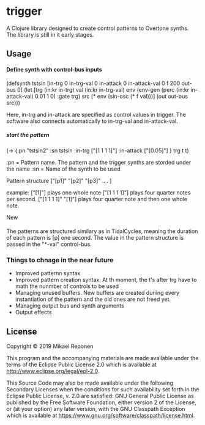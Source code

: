 # trigger

A Clojure library designed to create control patterns to Overtone synths. The library is still in it early stages.

## Usage

#### Define synth with control-bus inputs
(defsynth tstsin [in-trg 0 in-trg-val 0 in-attack 0 in-attack-val 0 f 200 out-bus 0] (let [trg (in:kr in-trg)
                                                                                           val (in:kr in-trg-val)
                                                                                           env (env-gen (perc (in:kr in-attack-val) 0.01 1 0) :gate trg)
                                                                                           src (* env (sin-osc (* f val)))]
                                                                                                                                                                                         (out out-bus src)))

Here, in-trg and in-attack are specified as control values in trigger. The software also connects automatically to in-trg-val and in-attack-val. 

##### start the pattern

(-> {:pn "tstsin2" :sn tstsin :in-trg ["[1 1 1 1]"] :in-attack ["[0.05]"] } trg t t)

:pn = Pattern name. The pattern and the trigger synths are storded under the name
:sn = Name of the synth to be used

Pattern structure
["[p1]"  "[p2]"  "[p3]" .. . ]

example:
["[1]"] plays one whole note
["[1 1 1 1]"] plays four quarter notes per second.
["[1 1 1 1]" "[1]"] plays four quarter note and then one  whole note.

New

####
The patterns are structured similary as in TidalCycles, meaning the duration of each pattern is [p] one second.  The value in the pattern structure is passed in the "*-val" control-bus.  


### Things to chnage in the near future
  - Improved patternn syntax
  - Improved pattern creation syntax. At th moment, the t's after trg have to math the nunmber of controls to be used
  - Managing unused buffers. New buffers are created duriing every instantiation of the pattern and the old ones are not freed yet.
  - Managing output bus and synth arguments
  - Output effects
## License

Copyright © 2019 Mikael Reponen

This program and the accompanying materials are made available under the
terms of the Eclipse Public License 2.0 which is available at
http://www.eclipse.org/legal/epl-2.0.

This Source Code may also be made available under the following Secondary
Licenses when the conditions for such availability set forth in the Eclipse
Public License, v. 2.0 are satisfied: GNU General Public License as published by
the Free Software Foundation, either version 2 of the License, or (at your
option) any later version, with the GNU Classpath Exception which is available
at https://www.gnu.org/software/classpath/license.html.
